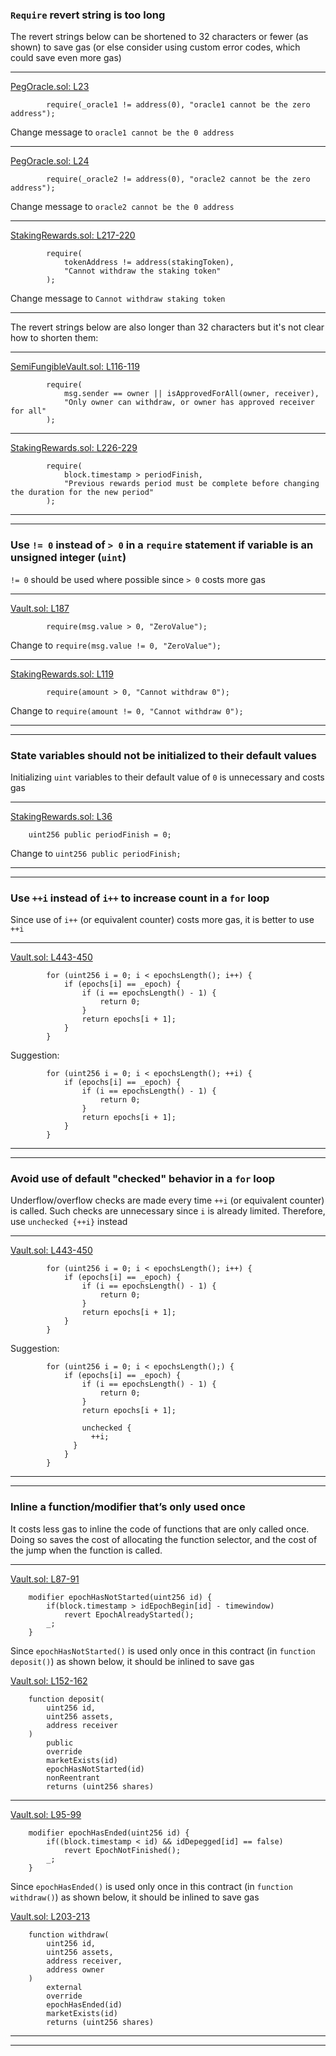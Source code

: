 ### `Require` revert string is too long
The revert strings below can be shortened to 32 characters or fewer (as shown) to save gas (or else consider using custom error codes, which could save even more gas)
___
[PegOracle.sol: L23](https://github.com/code-423n4/2022-09-y2k-finance/blob/2175c044af98509261e4147edeb48e1036773771/src/oracles/PegOracle.sol#L23)
```solidity
        require(_oracle1 != address(0), "oracle1 cannot be the zero address");
```
Change message to `oracle1 cannot be the 0 address`
___
[PegOracle.sol: L24](https://github.com/code-423n4/2022-09-y2k-finance/blob/2175c044af98509261e4147edeb48e1036773771/src/oracles/PegOracle.sol#L24)
```solidity
        require(_oracle2 != address(0), "oracle2 cannot be the zero address");
```
Change message to `oracle2 cannot be the 0 address`
___
[StakingRewards.sol: L217-220](https://github.com/code-423n4/2022-09-y2k-finance/blob/2175c044af98509261e4147edeb48e1036773771/src/rewards/StakingRewards.sol#L217-L220)
```solidity
        require(
            tokenAddress != address(stakingToken),
            "Cannot withdraw the staking token"
        );
```
Change message to `Cannot withdraw staking token`
___
The revert strings below are also longer than 32 characters but it's not clear how to shorten them:
___
[SemiFungibleVault.sol: L116-119](https://github.com/code-423n4/2022-09-y2k-finance/blob/2175c044af98509261e4147edeb48e1036773771/src/SemiFungibleVault.sol#L116-L119)
```solidity
        require(
            msg.sender == owner || isApprovedForAll(owner, receiver),
            "Only owner can withdraw, or owner has approved receiver for all"
        );
```
___
[StakingRewards.sol: L226-229](https://github.com/code-423n4/2022-09-y2k-finance/blob/2175c044af98509261e4147edeb48e1036773771/src/rewards/StakingRewards.sol#L226-L229)
```solidity
        require(
            block.timestamp > periodFinish,
            "Previous rewards period must be complete before changing the duration for the new period"
        );
```
___
___

### Use `!= 0` instead of `> 0` in a `require` statement if variable is an unsigned integer (`uint`) 
`!= 0` should be used where possible since `> 0` costs more gas
___
[Vault.sol: L187](https://github.com/code-423n4/2022-09-y2k-finance/blob/2175c044af98509261e4147edeb48e1036773771/src/Vault.sol#L187)
```solidity
        require(msg.value > 0, "ZeroValue");
```
Change to `require(msg.value != 0, "ZeroValue");`  
___
[StakingRewards.sol: L119](https://github.com/code-423n4/2022-09-y2k-finance/blob/2175c044af98509261e4147edeb48e1036773771/src/rewards/StakingRewards.sol#L119)
```solidity
        require(amount > 0, "Cannot withdraw 0");
```
Change to `require(amount != 0, "Cannot withdraw 0");`  
___
___

### State variables should not be initialized to their default values
Initializing `uint` variables to their default value of `0` is unnecessary and costs gas
___
[StakingRewards.sol: L36](https://github.com/code-423n4/2022-09-y2k-finance/blob/2175c044af98509261e4147edeb48e1036773771/src/rewards/StakingRewards.sol#L36)
```solidity
    uint256 public periodFinish = 0;
```
Change to `uint256 public periodFinish;`  
___
___

### Use `++i` instead of `i++` to increase count in a `for` loop
Since use of  `i++` (or equivalent counter) costs more gas, it is better to use `++i` 
___
[Vault.sol: L443-450](https://github.com/code-423n4/2022-09-y2k-finance/blob/2175c044af98509261e4147edeb48e1036773771/src/Vault.sol#L443-L450)
```solidity
        for (uint256 i = 0; i < epochsLength(); i++) {
            if (epochs[i] == _epoch) {
                if (i == epochsLength() - 1) {
                    return 0;
                }
                return epochs[i + 1];
            }
        }
```
Suggestion:
```solidity
        for (uint256 i = 0; i < epochsLength(); ++i) {
            if (epochs[i] == _epoch) {
                if (i == epochsLength() - 1) {
                    return 0;
                }
                return epochs[i + 1];
            }
        }
```
___
___

### Avoid use of default "checked" behavior in a `for` loop
Underflow/overflow checks are made every time `++i` (or equivalent counter) is called. Such checks are unnecessary since `i` is already limited. Therefore, use `unchecked {++i}` instead
___
[Vault.sol: L443-450](https://github.com/code-423n4/2022-09-y2k-finance/blob/2175c044af98509261e4147edeb48e1036773771/src/Vault.sol#L443-L450)
```solidity
        for (uint256 i = 0; i < epochsLength(); i++) {
            if (epochs[i] == _epoch) {
                if (i == epochsLength() - 1) {
                    return 0;
                }
                return epochs[i + 1];
            }
        }
```
Suggestion:
```solidity
        for (uint256 i = 0; i < epochsLength();) {
            if (epochs[i] == _epoch) {
                if (i == epochsLength() - 1) {
                    return 0;
                }
                return epochs[i + 1];

                unchecked {
                  ++i;
              }
            }
        }
```
___
___

### Inline a function/modifier that’s only used once
It costs less gas to inline the code of functions that are only called once. Doing so saves the cost of allocating the function selector, and the cost of the jump when the function is called.
___
[Vault.sol: L87-91](https://github.com/code-423n4/2022-09-y2k-finance/blob/2175c044af98509261e4147edeb48e1036773771/src/Vault.sol#L87-L91)
```solidity
    modifier epochHasNotStarted(uint256 id) {
        if(block.timestamp > idEpochBegin[id] - timewindow)
            revert EpochAlreadyStarted();
        _;
    }
```
Since `epochHasNotStarted()` is used only once in this contract (in `function deposit()`) as shown below, it should be inlined to save gas

[Vault.sol: L152-162](https://github.com/code-423n4/2022-09-y2k-finance/blob/2175c044af98509261e4147edeb48e1036773771/src/Vault.sol#L152-L162)
```solidity
    function deposit(
        uint256 id,
        uint256 assets,
        address receiver
    )
        public
        override
        marketExists(id)
        epochHasNotStarted(id)
        nonReentrant
        returns (uint256 shares)
```
___
[Vault.sol: L95-99](https://github.com/code-423n4/2022-09-y2k-finance/blob/2175c044af98509261e4147edeb48e1036773771/src/Vault.sol#L95-L99)
```solidity
    modifier epochHasEnded(uint256 id) {
        if((block.timestamp < id) && idDepegged[id] == false)
            revert EpochNotFinished();
        _;
    }
```
Since `epochHasEnded()` is used only once in this contract (in `function withdraw()`) as shown below, it should be inlined to save gas

[Vault.sol: L203-213](https://github.com/code-423n4/2022-09-y2k-finance/blob/2175c044af98509261e4147edeb48e1036773771/src/Vault.sol#L203-L213)
```solidity
    function withdraw(
        uint256 id,
        uint256 assets,
        address receiver,
        address owner
    )
        external
        override
        epochHasEnded(id)
        marketExists(id)
        returns (uint256 shares)
```
___
___